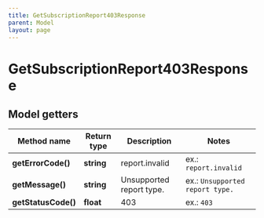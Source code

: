 ```yaml
---
title: GetSubscriptionReport403Response
parent: Model
layout: page
---
```


# GetSubscriptionReport403Response

## Model getters

Method name | Return type | Description | Notes
------------ | ------------- | ------------- | -------------
**getErrorCode()** | **string** | report.invalid | ex.: `report.invalid`
**getMessage()** | **string** | Unsupported report type. | ex.: `Unsupported report type.`
**getStatusCode()** | **float** | 403 | ex.: `403`

